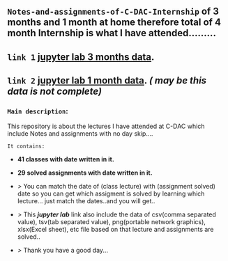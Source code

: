 ## `Notes-and-assignments-of-C-DAC-Internship` of 3 months and 1 month at home therefore total of 4 month Internship is what I have attended.........
## `link 1` [jupyter lab 3 months data](http://localhost:8888/lab/tree/Abhish_AI_with_python).
## `link 2` [jupyter lab 1 month data](http://localhost:8889/lab/tree/Abhish_AI_with_python_online). _( may be this data is not complete)_
### `Main description`:
This repository is about the lectures I have attended at C-DAC which include Notes and assignments with no day skip....

`It contains:`

* **41 classes with date written in it.**

* **29 solved assignments with date written in it.**

* _>_ You can match the date of (class lecture) with (assignment solved) date so you can get which assigment is solved by learning which lecture... just match the dates..and you will get..

* _>_ This ***jupyter lab*** link also include the data of csv(comma separated value), tsv(tab separated value), png(portable network graphics), xlsx(Excel sheet), etc file based on that lecture and assignments are solved..

* _>_ Thank you have a good day...
